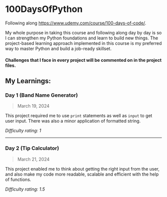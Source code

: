 # 100DaysOfPython

Following along https://www.udemy.com/course/100-days-of-code/.

My whole purpose in taking this course and following along day by day is so I can strengthen
my Python foundations and learn to build new things. 
The project-based learning approach implemented in this course is my preferred way to master Python and build a job-ready skillset.

#### Challenges that I face in every project will be commented on in the project files.

## My Learnings:

### Day 1 (Band Name Generator)
> March 19, 2024

This project required me to use `print` statements as well as `input` to get user input. There was also a minor application of formatted string.

*Difficulty rating: 1*
___
### Day 2 (Tip Calculator)
> March 21, 2024

This project enabled me to think about getting the right input from the user, and also make my code more readable, scalable and efficient with the help of functions.

*Difficulty rating: 1.5*
